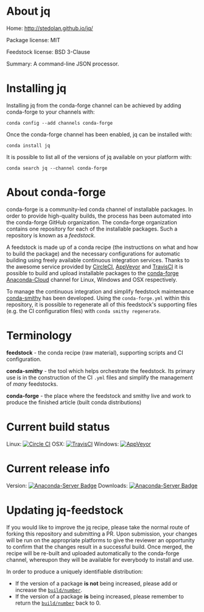 About jq
========

Home: http://stedolan.github.io/jq/

Package license: MIT

Feedstock license: BSD 3-Clause

Summary: A command-line JSON processor.



Installing jq
=============

Installing jq from the conda-forge channel can be achieved by adding conda-forge to your channels with:

```
conda config --add channels conda-forge
```

Once the conda-forge channel has been enabled, jq can be installed with:

```
conda install jq
```

It is possible to list all of the versions of jq available on your platform with:

```
conda search jq --channel conda-forge
```


About conda-forge
=================

conda-forge is a community-led conda channel of installable packages.
In order to provide high-quality builds, the process has been automated into the
conda-forge GitHub organization. The conda-forge organization contains one repository 
for each of the installable packages. Such a repository is known as a *feedstock*.

A feedstock is made up of a conda recipe (the instructions on what and how to build
the package) and the necessary configurations for automatic building using freely
available continuous integration services. Thanks to the awesome service provided by
[CircleCI](https://circleci.com/), [AppVeyor](http://www.appveyor.com/)
and [TravisCI](https://travis-ci.org/) it is possible to build and upload installable
packages to the [conda-forge](https://anaconda.org/conda-forge)
[Anaconda-Cloud](http://docs.anaconda.org/) channel for Linux, Windows and OSX respectively.

To manage the continuous integration and simplify feedstock maintenance
[conda-smithy](http://github.com/conda-forge/conda-smithy) has been developed.
Using the ``conda-forge.yml`` within this repository, it is possible to regenerate all of
this feedstock's supporting files (e.g. the CI configuration files) with ``conda smithy regenerate``.


Terminology
===========

**feedstock** - the conda recipe (raw material), supporting scripts and CI configuration.

**conda-smithy** - the tool which helps orchestrate the feedstock.
                   Its primary use is in the construction of the CI ``.yml`` files
                   and simplify the management of *many* feedstocks.

**conda-forge** - the place where the feedstock and smithy live and work to
                  produce the finished article (built conda distributions)

Current build status
====================

Linux: [![Circle CI](https://circleci.com/gh/conda-forge/jq-feedstock.svg?style=svg)](https://circleci.com/gh/conda-forge/jq-feedstock)
OSX: [![TravisCI](https://travis-ci.org/conda-forge/jq-feedstock.svg?branch=master)](https://travis-ci.org/conda-forge/jq-feedstock) 
Windows: [![AppVeyor](https://ci.appveyor.com/api/projects/status/github/conda-forge/jq-feedstock?svg=True)](https://ci.appveyor.com/project/conda-forge/jq-feedstock/branch/master)

Current release info
====================
Version: [![Anaconda-Server Badge](https://anaconda.org/conda-forge/jq/badges/version.svg)](https://anaconda.org/conda-forge/jq)
Downloads: [![Anaconda-Server Badge](https://anaconda.org/conda-forge/jq/badges/downloads.svg)](https://anaconda.org/conda-forge/jq)


Updating jq-feedstock
=====================

If you would like to improve the jq recipe, please take the normal
route of forking this repository and submitting a PR. Upon submission, your changes will
be run on the appropriate platforms to give the reviewer an opportunity to confirm that the
changes result in a successful build. Once merged, the recipe will be re-built and uploaded
automatically to the conda-forge channel, whereupon they will be available for everybody to
install and use.

In order to produce a uniquely identifiable distribution:
 * If the version of a package **is not** being increased, please add or increase
   the [``build/number``](http://conda.pydata.org/docs/building/meta-yaml.html#build-number-and-string). 
 * If the version of a package **is** being increased, please remember to return
   the [``build/number``](http://conda.pydata.org/docs/building/meta-yaml.html#build-number-and-string)
   back to 0.
